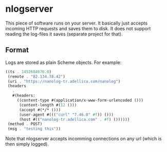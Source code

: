 
# nlogserver

This piece of software runs on your server. It basically just accepts
incoming HTTP requests and saves them to disk. It does not support
reading the log-files it saves (separate project for that).

## Format

Logs are stored as plain Scheme objects. For example:

```scheme
((ts . 1452684676.0)
 (remote . "82.134.78.42")
 (uri . "https://nanolog-tr.adellica.com/nanolog")
 (headers
   .
   #(headers:
     ((content-type #(application/x-www-form-urlencoded ()))
      (content-length #(12 ()))
      (accept #(*/* ()))
      (user-agent #((("curl" "7.46.0" #f)) ()))
      (host #(("nanolog-tr.adellica.com" . #f) ())))))
 (method . POST)
 (msg . "testing this"))
```

Note that nlogserver accepts incomming connections on any url (which
is then simply logged).
